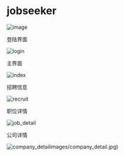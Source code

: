 # jobseeker

![image](images/lihao.jpg)

登陆界面

![login](images/login.jpg)

主界面

![index](images/index.jpg)

招聘信息

![recruit](images/recruit.jpg)

职位详情

![job_detail](images/job_detail.jpg)

公司详情

![company_detail]()images/company_detail.jpg)